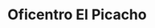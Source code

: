 ---
title: "Oficentro El Picacho"
url: /san-antonio-de-los-altos/oficentro-el-picacho/
shop: centro comercial
---